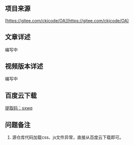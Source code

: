## 项目来源
[https://gitee.com/ckjcode/OA](https://gitee.com/ckjcode/OA)
## 文章详述
编写中
## 视频版本详述
编写中
## 百度云下载
[提取码：sxwq](https://pan.baidu.com/s/1p6Dfu3pU_QZZjJzYyKr1Gw)
## 问题备注
1. 源仓库代码加载css、js文件异常，直接从百度云下载即可。
